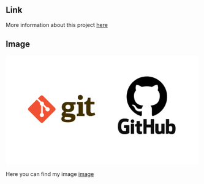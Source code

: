 ## Link
More information about this project [here](https://google.com)


## Image
![github-git](git-github.png)

Here you can find my image [image](git-github.png)
